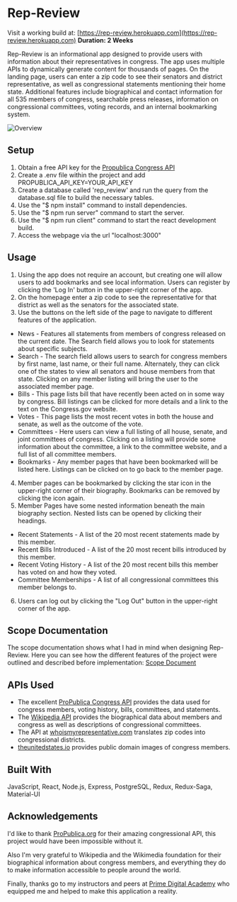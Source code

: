 # Rep-Review
Visit a working build at: [https://rep-review.herokuapp.com](https://rep-review.herokuapp.com)
**Duration: 2 Weeks**

Rep-Review is an informational app designed to provide users with information about their representatives in congress. The app uses multiple APIs to dynamically generate content for thousands of pages. On the landing page, users can enter a zip code to see their senators and district representative, as well as congressional statements mentioning their home state. Additional features include biographical and contact information for all 535 members of congress, searchable press releases, information on congressional committees, voting records, and an internal bookmarking system.

![Overview](public/images/example.gif)



## Setup

1. Obtain a free API key for the [Propublica Congress API](https://www.propublica.org/datastore/api/propublica-congress-api)
2. Create a .env file within the project and add PROPUBLICA_API_KEY=YOUR_API_KEY
3. Create a database called 'rep_review' and run the query from the database.sql file to build the necessary tables. 
2. Use the "$ npm install" command to install dependencies.
3. Use the "$ npm run server" command to start the server. 
4. Use the "$ npm run client" command to start the react development build. 
5. Access the webpage via the url "localhost:3000"


## Usage

1. Using the app does not require an account, but creating one will allow users to add bookmarks and see local information. Users can register by clicking the 'Log In' button in the upper-right corner of the app.
2. On the homepage enter a zip code to see the representative for that district as well as the senators for the associated state. 
3. Use the buttons on the left side of the page to navigate to different features of the application.
  - News - Features all statements from members of congress released on the current date. The Search field allows you to look for statements about specific subjects.
  - Search - The search field allows users to search for congress members by first name, last name, or their full name. Alternately, they can click one of the states to view all senators and house members from that state. Clicking on any member listing will bring the user to the associated member page.
  - Bills - This page lists bill that have recently been acted on in some way by congress. Bill listings can be clicked for more details and a link to the text on the Congress.gov website.
  - Votes - This page lists the most recent votes in both the house and senate, as well as the outcome of the vote.
  - Committees - Here users can view a full listing of all house, senate, and joint committees of congress. Clicking on a listing will provide some information about the committee, a link to the committee website, and a full list of all committee members.
  - Bookmarks - Any member pages that have been bookmarked will be listed here. Listings can be clicked on to go back to the member page.
4. Member pages can be bookmarked by clicking the star icon in the upper-right corner of their biography. Bookmarks can be removed by clicking the icon again. 
5. Member Pages have some nested information beneath the main biography section. Nested lists can be opened by clicking their headings.
  - Recent Statements - A list of the 20 most recent statements made by this member.
  - Recent Bills Introduced - A list of the 20 most recent bills introduced by this member.
  - Recent Voting History - A list of the 20 most recent bills this member has voted on and how they voted.
  - Committee Memberships - A list of all congressional committees this member belongs to.
6. Users can log out by clicking the "Log Out" button in the upper-right corner of the app.


## Scope Documentation

The scope documentation shows what I had in mind when designing Rep-Review. Here you can see how the different features of the project were outlined and described before implementation: [Scope Document](https://docs.google.com/document/d/e/2PACX-1vRHPk9CBIjgbx_mPQGPxvghJ-Ndj0X2SyAi8eIlchOCfSFeDtbu-8IUAsgxCkHgZh-nITrEJ5AcBv4z/pub)


## APIs Used

- The excellent [ProPublica Congress API](https://projects.propublica.org/api-docs/congress-api/) provides the data used for congress members, voting history, bills, committees, and statements.
- The [Wikipedia API](https://www.mediawiki.org/wiki/API:Main_page) provides the biographical data about members and congress as well as descriptions of congressional committees.
- The API at [whoismyrepresentative.com](https://whoismyrepresentative.com/api) translates zip codes into congressional districts.
- [theunitedstates.io](https://github.com/unitedstates/images) provides public domain images of congress members.


## Built With

JavaScript, React, Node.js, Express, PostgreSQL, Redux, Redux-Saga, Material-UI


## Acknowledgements

I'd like to thank [ProPublica.org](https://www.propublica.org/) for their amazing congressional API, this project would have been impossible without it.

Also I'm very grateful to Wikipedia and the Wikimedia foundation for their biographical information about congress members, and everything they do to make information accessible to people around the world.

Finally, thanks go to my instructors and peers at [Prime Digital Academy](https://www.primeacademy.io) who equipped me and helped to make this application a reality.
